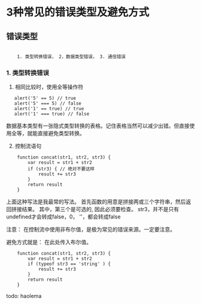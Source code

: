 # 3种常见的错误类型及避免方式

## 错误类型

```

    1. 类型转换错误， 2，数据类型错误， 3. 通信错误
```

### 1. 类型转换错误

1. 相同比较时，使用全等操作符

```
   alert('5' == 5) // true
   alert('5' === 5) // false
   alert('1' == true) // true
   alert('1' === true) // false

```
数据基本类型有一张隐式类型转换的表格。记住表格当然可以减少出错。但直接使用全等，就能直接避免类型转换。

2. 控制流语句

```
    function concat(str1, str2, str3) {
        var result = str1 + str2
        if (str3) { // 绝对不要这样
            result += str3
        }
        return result
    }
```

上面这种写法是我最常的写法。
首先函数的用意是拼接两或三个字符串，然后返回拼接结果。 其中，第三个是可选的, 因此必须要检查。
str3，并不是只有undefined才会转成false，0， ''，都会转成false

注意： 在控制流中使用非布尔值，是极为常见的错误来源。一定要注意。

避免方式就是：
在此处传入布尔值。
```
    function concat(str1, str2, str3) {
        var result = str1 + str2
        if (typeof str3 == 'string' ) { 
            result += str3
        }
        return result
    }
```

todo: haolema
